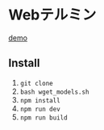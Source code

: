 # Webテルミン

[demo](https://8gau8.github.io/hand-synth-project/)

## Install

1. `git clone`
2. `bash wget_models.sh`
3. `npm install`
4. `npm run dev`
5. `npm run build`
